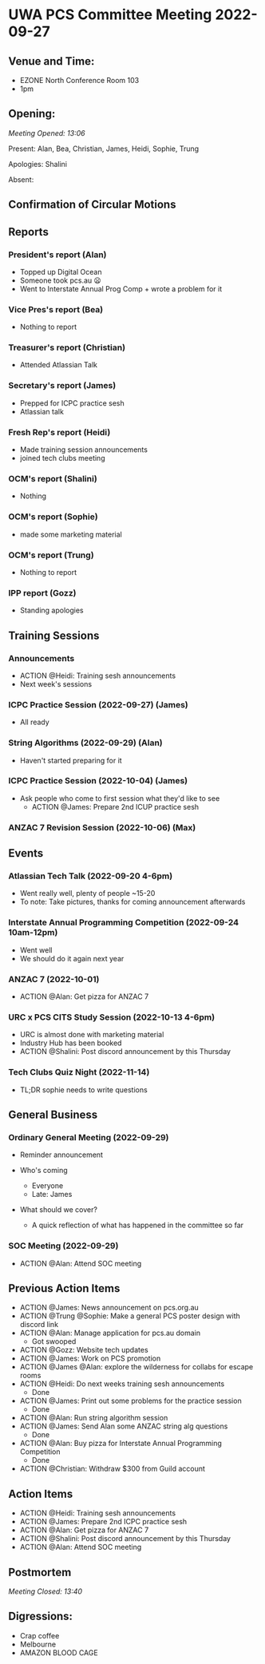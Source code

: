 # UWA PCS Committee Meeting 2022-09-27

## Venue and Time:

- EZONE North Conference Room 103
- 1pm

## Opening:

_Meeting Opened: 13:06_

Present: Alan, Bea, Christian, James, Heidi, Sophie, Trung

Apologies: Shalini

Absent:

## Confirmation of Circular Motions

## Reports

### President's report (Alan)

- Topped up Digital Ocean
- Someone took pcs.au 😦
- Went to Interstate Annual Prog Comp + wrote a problem for it

### Vice Pres's report (Bea)
- Nothing to report

### Treasurer's report (Christian)
- Attended Atlassian Talk

### Secretary's report (James)
- Prepped for ICPC practice sesh
- Atlassian talk

### Fresh Rep's report (Heidi)
- Made training session announcements
- joined tech clubs meeting

### OCM's report (Shalini)
- Nothing

### OCM's report (Sophie)
- made some marketing material

### OCM's report (Trung)
- Nothing to report

### IPP report (Gozz)

- Standing apologies

## Training Sessions

### Announcements
- ACTION @Heidi: Training sesh announcements
- Next week's sessions

### ICPC Practice Session (2022-09-27) (James)
- All ready

### String Algorithms (2022-09-29) (Alan)
- Haven't started preparing for it

### ICPC Practice Session (2022-10-04) (James)
- Ask people who come to first session what they'd like to see
    - ACTION @James: Prepare 2nd ICUP practice sesh

### ANZAC 7 Revision Session (2022-10-06) (Max)

## Events

### Atlassian Tech Talk (2022-09-20 4-6pm)
- Went really well, plenty of people ~15-20
- To note: Take pictures, thanks for coming announcement afterwards

### Interstate Annual Programming Competition (2022-09-24 10am-12pm)
- Went well
- We should do it again next year

### ANZAC 7 (2022-10-01)

- ACTION @Alan: Get pizza for ANZAC 7

### URC x PCS CITS Study Session (2022-10-13 4-6pm)

- URC is almost done with marketing material
- Industry Hub has been booked
- ACTION @Shalini: Post discord announcement by this Thursday

### Tech Clubs Quiz Night (2022-11-14)
- TL;DR sophie needs to write questions

## General Business

### Ordinary General Meeting (2022-09-29)

- Reminder announcement
- Who's coming
    - Everyone
    - Late: James

- What should we cover?
    - A quick reflection of what has happened in the committee so far

### SOC Meeting (2022-09-29)

- ACTION @Alan: Attend SOC meeting

## Previous Action Items

- ACTION @James: News announcement on pcs.org.au
- ACTION @Trung @Sophie: Make a general PCS poster design with discord link
- ACTION @Alan: Manage application for pcs.au domain
  - Got swooped
- ACTION @Gozz: Website tech updates
- ACTION @James: Work on PCS promotion
- ACTION @James @Alan: explore the wilderness for collabs for escape rooms
- ACTION @Heidi: Do next weeks training sesh announcements
  - Done
- ACTION @James: Print out some problems for the practice session
  - Done
- ACTION @Alan: Run string algorithm session
- ACTION @James: Send Alan some ANZAC string alg questions
  - Done
- ACTION @Alan: Buy pizza for Interstate Annual Programming Competition
  - Done
- ACTION @Christian: Withdraw $300 from Guild account

## Action Items

- ACTION @Heidi: Training sesh announcements
- ACTION @James: Prepare 2nd ICPC practice sesh
- ACTION @Alan: Get pizza for ANZAC 7
- ACTION @Shalini: Post discord announcement by this Thursday
- ACTION @Alan: Attend SOC meeting

## Postmortem

_Meeting Closed: 13:40_

## Digressions:
- Crap coffee
- Melbourne
- AMAZON BLOOD CAGE
